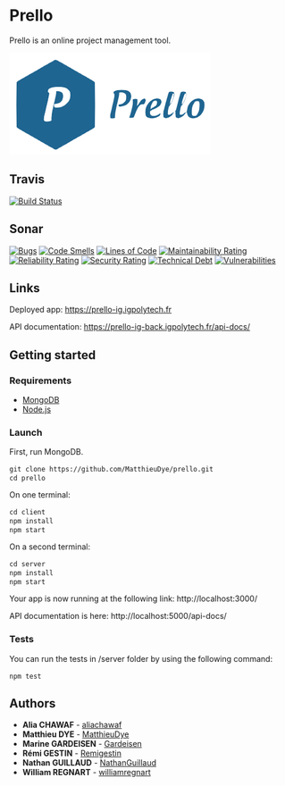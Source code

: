 # Prello

Prello is an online project management tool.

![Prello logo](client/src/assets/prello_logo.png)

## Travis
[![Build Status](https://travis-ci.org/MatthieuDye/prello.svg?branch=master)](https://travis-ci.org/MatthieuDye/prello)

## Sonar
[![Bugs](https://sonarcloud.io/api/project_badges/measure?project=MatthieuDye_prello&metric=bugs)](https://sonarcloud.io/dashboard?id=MatthieuDye_prello)
[![Code Smells](https://sonarcloud.io/api/project_badges/measure?project=MatthieuDye_prello&metric=code_smells)](https://sonarcloud.io/dashboard?id=MatthieuDye_prello)
[![Lines of Code](https://sonarcloud.io/api/project_badges/measure?project=MatthieuDye_prello&metric=ncloc)](https://sonarcloud.io/dashboard?id=MatthieuDye_prello)
[![Maintainability Rating](https://sonarcloud.io/api/project_badges/measure?project=MatthieuDye_prello&metric=sqale_rating)](https://sonarcloud.io/dashboard?id=MatthieuDye_prello)
[![Reliability Rating](https://sonarcloud.io/api/project_badges/measure?project=MatthieuDye_prello&metric=reliability_rating)](https://sonarcloud.io/dashboard?id=MatthieuDye_prello)
[![Security Rating](https://sonarcloud.io/api/project_badges/measure?project=MatthieuDye_prello&metric=security_rating)](https://sonarcloud.io/dashboard?id=MatthieuDye_prello)
[![Technical Debt](https://sonarcloud.io/api/project_badges/measure?project=MatthieuDye_prello&metric=sqale_index)](https://sonarcloud.io/dashboard?id=MatthieuDye_prello)
[![Vulnerabilities](https://sonarcloud.io/api/project_badges/measure?project=MatthieuDye_prello&metric=vulnerabilities)](https://sonarcloud.io/dashboard?id=MatthieuDye_prello)

## Links

Deployed app: https://prello-ig.igpolytech.fr

API documentation: https://prello-ig-back.igpolytech.fr/api-docs/

## Getting started

### Requirements

- [MongoDB](https://www.mongodb.com/fr)
- [Node.js](https://nodejs.org/en/)

### Launch

First, run MongoDB.

```shell script
git clone https://github.com/MatthieuDye/prello.git
cd prello
```
On one terminal:
```shell script
cd client
npm install
npm start
```

On a second terminal:
```shell script
cd server
npm install
npm start
```

Your app is now running at the following link: http://localhost:3000/

API documentation is here: http://localhost:5000/api-docs/

### Tests

You can run the tests in /server folder by using the following command: 

```shell script
npm test
```

## Authors

* **Alia CHAWAF** - [aliachawaf](https://github.com/aliachawaf)
* **Matthieu DYE** - [MatthieuDye](https://github.com/MatthieuDye)
* **Marine GARDEISEN** - [Gardeisen](https://github.com/Gardeisen)
* **Rémi GESTIN** - [Remigestin](https://github.com/Remigestin)
* **Nathan GUILLAUD** - [NathanGuillaud](https://github.com/NathanGuillaud)
* **William REGNART** - [williamregnart](https://github.com/williamregnart)